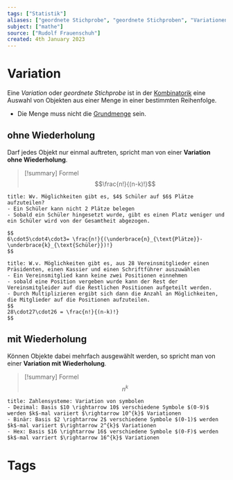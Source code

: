 ```yaml
---
tags: ["Statistik"]
aliases: ["geordnete Stichprobe", "geordnete Stichproben", "Variationen"]
subject: ["mathe"]
source: ["Rudolf Frauenschuh"]
created: 4th January 2023
---
```


# Variation
Eine *Variation* oder *geordnete Stichprobe* ist in der [Kombinatorik](Kombinatorik.md) eine Auswahl von Objekten aus einer Menge in einer bestimmten Reihenfolge.
- Die Menge muss nicht die [Grundmenge](Grundmenge.md) sein.
## ohne Wiederholung
Darf jedes Objekt nur einmal auftreten, spricht man von einer **Variation ohne Wiederholung**.

>[!summary] Formel
> $$\frac{n!}{(n-k)!}$$


```ad-example
title: Wv. Möglichkeiten gibt es, $4$ Schüler auf $6$ Plätze aufzuteilen?
- Ein Schüler kann nicht 2 Plätze belegen
- Sobald ein Schüler hingesetzt wurde, gibt es einen Platz weniger und ein Schüler wird von der Gesamtheit abgezogen. 

$$
6\cdot5\cdot4\cdot3= \frac{n!}{(\underbrace{n}_{\text{Plätze}}-\underbrace{k}_{\text{Schüler}})!}
$$
```

```ad-example
title: W.v. Möglichkeiten gibt es, aus 28 Vereinsmitglieder einen Präsidenten, einen Kassier und einen Schriftführer auszuwählen
- Ein Vereinsmitglied kann keine zwei Positionen einnehmen
- sobald eine Position vergeben wurde kann der Rest der Vereinsmitgleider auf die Restlichen Positionen aufgeteilt werden.
- Durch Multiplizieren ergibt sich dann die Anzahl an Möglichkeiten, die Mitglieder auf die Positionen aufzuteilen.
$$
28\cdot27\cdot26 = \frac{n!}{(n-k)!}
$$
```

## mit Wiederholung
Können Objekte dabei mehrfach ausgewählt werden, so spricht man von einer **Variation mit Wiederholung**.
>[!summary] Formel
$$n^{k}$$


```ad-example
title: Zahlensysteme: Variation von symbolen
- Dezimal: Basis $10 \rightarrow 10$ verschiedene Symbole $(0-9)$ werden $k$-mal variiert $\rightarrow 10^{k}$ Variationen
- Binär: Basis $2 \rightarrow 2$ verschiedene Symbole $(0-1)$ werden $k$-mal variiert $\rightarrow 2^{k}$ Variationen
- Hex: Basis $16 \rightarrow 16$ verschiedene Symbole $(0-F)$ werden $k$-mal varriert $\rightarrow 16^{k}$ Variationen
```

# Tags
